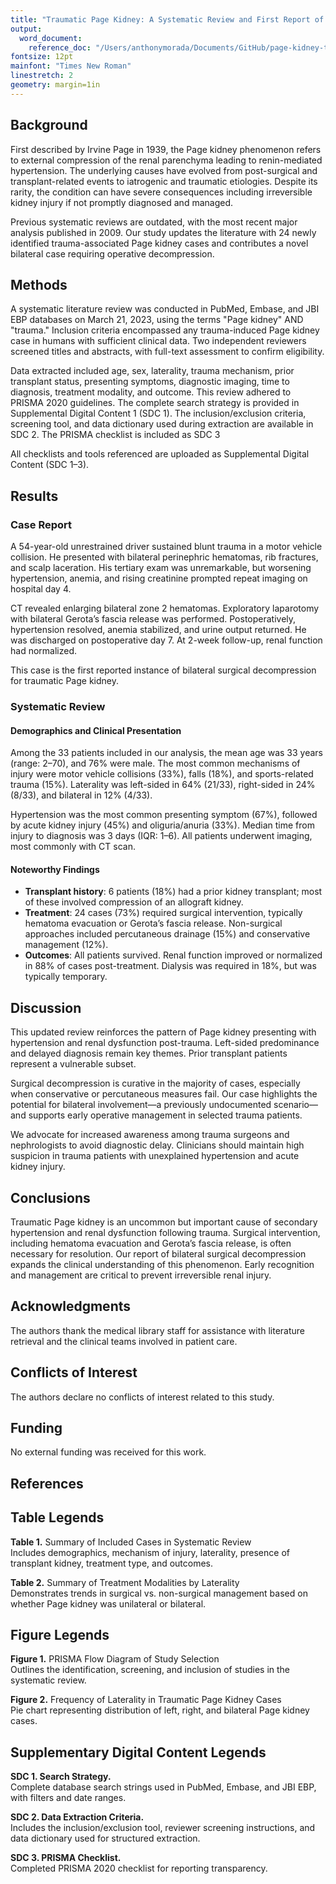 ```yaml
---
title: "Traumatic Page Kidney: A Systematic Review and First Report of Bilateral Surgical Decompression"
output: 
  word_document:
    reference_doc: "/Users/anthonymorada/Documents/GitHub/page-kidney-trauma-sr/manuscript_files/jtacs_template.docx"
fontsize: 12pt
mainfont: "Times New Roman"
linestretch: 2
geometry: margin=1in
---
```


## Background

First described by Irvine Page in 1939, the Page kidney phenomenon refers to external compression of the renal parenchyma leading to renin-mediated hypertension. The underlying causes have evolved from post-surgical and transplant-related events to iatrogenic and traumatic etiologies. Despite its rarity, the condition can have severe consequences including irreversible kidney injury if not promptly diagnosed and managed.

Previous systematic reviews are outdated, with the most recent major analysis published in 2009. Our study updates the literature with 24 newly identified trauma-associated Page kidney cases and contributes a novel bilateral case requiring operative decompression.

## Methods

A systematic literature review was conducted in PubMed, Embase, and JBI EBP databases on March 21, 2023, using the terms "Page kidney" AND "trauma." Inclusion criteria encompassed any trauma-induced Page kidney case in humans with sufficient clinical data. Two independent reviewers screened titles and abstracts, with full-text assessment to confirm eligibility.

Data extracted included age, sex, laterality, trauma mechanism, prior transplant status, presenting symptoms, diagnostic imaging, time to diagnosis, treatment modality, and outcome. This review adhered to PRISMA 2020 guidelines. The complete search strategy is provided in Supplemental Digital Content 1 (SDC 1). The inclusion/exclusion criteria, screening tool, and data dictionary used during extraction are available in SDC 2. The PRISMA checklist is included as SDC 3

All checklists and tools referenced are uploaded as Supplemental Digital Content (SDC 1–3).

## Results

### Case Report

A 54-year-old unrestrained driver sustained blunt trauma in a motor vehicle collision. He presented with bilateral perinephric hematomas, rib fractures, and scalp laceration. His tertiary exam was unremarkable, but worsening hypertension, anemia, and rising creatinine prompted repeat imaging on hospital day 4.

CT revealed enlarging bilateral zone 2 hematomas. Exploratory laparotomy with bilateral Gerota’s fascia release was performed. Postoperatively, hypertension resolved, anemia stabilized, and urine output returned. He was discharged on postoperative day 7. At 2-week follow-up, renal function had normalized.

This case is the first reported instance of bilateral surgical decompression for traumatic Page kidney.

### Systematic Review

#### Demographics and Clinical Presentation

Among the 33 patients included in our analysis, the mean age was 33 years (range: 2–70), and 76% were male. The most common mechanisms of injury were motor vehicle collisions (33%), falls (18%), and sports-related trauma (15%). Laterality was left-sided in 64% (21/33), right-sided in 24% (8/33), and bilateral in 12% (4/33).

Hypertension was the most common presenting symptom (67%), followed by acute kidney injury (45%) and oliguria/anuria (33%). Median time from injury to diagnosis was 3 days (IQR: 1–6). All patients underwent imaging, most commonly with CT scan.

#### Noteworthy Findings

- **Transplant history**: 6 patients (18%) had a prior kidney transplant; most of these involved compression of an allograft kidney.
- **Treatment**: 24 cases (73%) required surgical intervention, typically hematoma evacuation or Gerota’s fascia release. Non-surgical approaches included percutaneous drainage (15%) and conservative management (12%).
- **Outcomes**: All patients survived. Renal function improved or normalized in 88% of cases post-treatment. Dialysis was required in 18%, but was typically temporary.

## Discussion

This updated review reinforces the pattern of Page kidney presenting with hypertension and renal dysfunction post-trauma. Left-sided predominance and delayed diagnosis remain key themes. Prior transplant patients represent a vulnerable subset.

Surgical decompression is curative in the majority of cases, especially when conservative or percutaneous measures fail. Our case highlights the potential for bilateral involvement—a previously undocumented scenario—and supports early operative management in selected trauma patients.

We advocate for increased awareness among trauma surgeons and nephrologists to avoid diagnostic delay. Clinicians should maintain high suspicion in trauma patients with unexplained hypertension and acute kidney injury.

## Conclusions

Traumatic Page kidney is an uncommon but important cause of secondary hypertension and renal dysfunction following trauma. Surgical intervention, including hematoma evacuation and Gerota’s fascia release, is often necessary for resolution. Our report of bilateral surgical decompression expands the clinical understanding of this phenomenon. Early recognition and management are critical to prevent irreversible renal injury.

## Acknowledgments

The authors thank the medical library staff for assistance with literature retrieval and the clinical teams involved in patient care.

## Conflicts of Interest

The authors declare no conflicts of interest related to this study.

## Funding

No external funding was received for this work.

## References

<!--
Word count, table, and reference limits have been checked and comply with JTACS requirements.
-->

## Table Legends

**Table 1.** Summary of Included Cases in Systematic Review  
Includes demographics, mechanism of injury, laterality, presence of transplant kidney, treatment type, and outcomes.

**Table 2.** Summary of Treatment Modalities by Laterality  
Demonstrates trends in surgical vs. non-surgical management based on whether Page kidney was unilateral or bilateral.

## Figure Legends

**Figure 1.** PRISMA Flow Diagram of Study Selection  
Outlines the identification, screening, and inclusion of studies in the systematic review.

**Figure 2.** Frequency of Laterality in Traumatic Page Kidney Cases  
Pie chart representing distribution of left, right, and bilateral Page kidney cases.

## Supplementary Digital Content Legends

**SDC 1. Search Strategy.**  
Complete database search strings used in PubMed, Embase, and JBI EBP, with filters and date ranges.

**SDC 2. Data Extraction Criteria.**  
Includes the inclusion/exclusion tool, reviewer screening instructions, and data dictionary used for structured extraction.

**SDC 3. PRISMA Checklist.**  
Completed PRISMA 2020 checklist for reporting transparency.